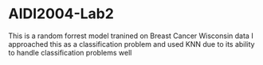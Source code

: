 # AIDI2004-Lab2

This is a random forrest model tranined on Breast Cancer Wisconsin data
I approached this as a classification problem and used KNN due to its ability to handle classification problems well
